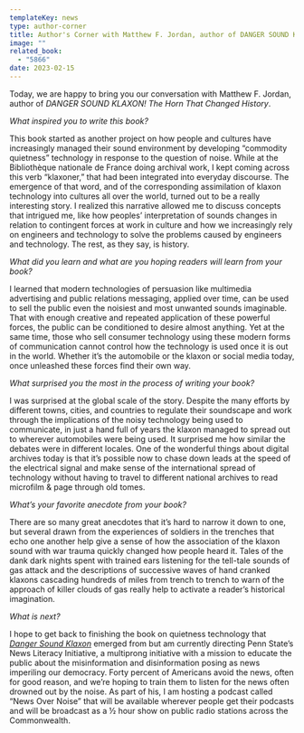 ```yaml
---
templateKey: news
type: author-corner
title: Author's Corner with Matthew F. Jordan, author of DANGER SOUND KLAXON
image: ""
related_book:
  - "5866"
date: 2023-02-15
---
```

Today, we are happy to bring you our conversation with Matthew F. Jordan, author of *DANGER SOUND KLAXON! The Horn That Changed History*. 

*What inspired you to write this book?* 

This book started as another project on how people and cultures have increasingly managed their sound environment by developing “commodity quietness” technology in response to the question of noise. While at the Bibliothèque nationale de France doing archival work, I kept coming across this verb “klaxoner,” that had been integrated into everyday discourse. The emergence of that word, and of the corresponding assimilation of klaxon technology into cultures all over the world, turned out to be a really interesting story. I realized this narrative allowed me to discuss concepts that intrigued me, like how peoples’ interpretation of sounds changes in relation to contingent forces at work in culture and how we increasingly rely on engineers and technology to solve the problems caused by engineers and technology. The rest, as they say, is history. 

*What did you learn and what are you hoping readers will learn from your book?* 

I learned that modern technologies of persuasion like multimedia advertising and public relations messaging, applied over time, can be used to sell the public even the noisiest and most unwanted sounds imaginable. That with enough creative and repeated application of these powerful forces, the public can be conditioned to desire almost anything. Yet at the same time, those who sell consumer technology using these modern forms of communication cannot control how the technology is used once it is out in the world. Whether it’s the automobile or the klaxon or social media today, once unleashed these forces find their own way.

*What surprised you the most in the process of writing your book?* 

I was surprised at the global scale of the story. Despite the many efforts by different towns, cities, and countries to regulate their soundscape and work through the implications of the noisy technology being used to communicate, in just a hand full of years the klaxon managed to spread out to wherever automobiles were being used. It surprised me how similar the debates were in different locales. One of the wonderful things about digital archives today is that it’s possible now to chase down leads at the speed of the electrical signal and make sense of the international spread of technology without having to travel to different national archives to read microfilm & page through old tomes.

*What’s your favorite anecdote from your book?*

 There are so many great anecdotes that it’s hard to narrow it down to one, but several drawn from the experiences of soldiers in the trenches that echo one another help give a sense of how the association of the klaxon sound with war trauma quickly changed how people heard it. Tales of the dank dark nights spent with trained ears listening for the tell-tale sounds of gas attack and the descriptions of successive waves of hand cranked klaxons cascading hundreds of miles from trench to trench to warn of the approach of killer clouds of gas really help to activate a reader’s historical imagination. 

*What is next?* 

I hope to get back to finishing the book on quietness technology that *[Danger Sound Klaxon](https://www.upress.virginia.edu/title/5866/)* emerged from but am currently directing Penn State’s News Literacy Initiative, a multiprong initiative with a mission to educate the public about the misinformation and disinformation posing as news imperiling our democracy.  Forty percent of Americans avoid the news, often for good reason, and we’re hoping to train them to listen for the news often drowned out by the noise. As part of his, I am hosting a podcast called “News Over Noise” that will be available wherever people get their podcasts and will be broadcast as a ½ hour show on public radio stations across the Commonwealth.